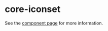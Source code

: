 core-iconset
=====

See the [component page](http://polymer-project.org/docs/elements/core-elements.html#core-iconset) for more information.
